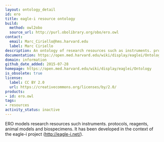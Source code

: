 ```yaml
---
layout: ontology_detail
id: ero
title: eagle-i resource ontology
build:
  method: owl2obo
  source_url: http://purl.obolibrary.org/obo/ero.owl
contact:
  email: Marc_Ciriello@hms.harvard.edu
  label: Marc Ciriello
description: An ontology of research resources such as instruments. protocols, reagents, animal models and biospecimens.
documentation: https://open.med.harvard.edu/wiki/display/eaglei/Ontology
domain: information
github_date_added: 2015-07-28
homepage: https://open.med.harvard.edu/wiki/display/eaglei/Ontology
is_obsolete: true
license:
  label: CC BY 2.0
  url: https://creativecommons.org/licenses/by/2.0/
products:
- id: ero.owl
tags:
- resources
activity_status: inactive
---
```


ERO models research resources such instruments. protocols, reagents, animal models and biospecimens. It has been developed in the context of the eagle-i project  (http://eagle-i.net/).
